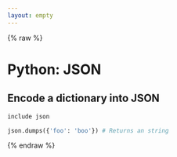 ```yaml
---
layout: empty
---
```


{% raw %}

# Python: JSON

## Encode a dictionary into JSON
```python
include json

json.dumps({'foo': 'boo'}) # Returns an string
```

{% endraw %}
